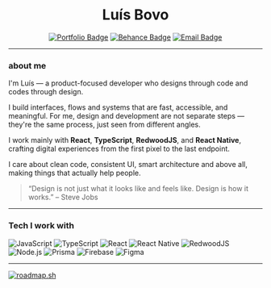 <h1 align="center">Luís Bovo</h1>

<div align="center">
  
  <a href="https://luisbovo.com.br" target="_blank"><img src="https://img.shields.io/badge/Portfolio-%230077B5?style=for-the-badge&logo=internet-explorer&logoColor=white" alt="Portfolio Badge" /></a>
  <a href="https://www.behance.net/luismtns" target="_blank"><img src="https://img.shields.io/badge/Behance-%2300C4F0?style=for-the-badge&logo=behance&logoColor=white" alt="Behance Badge" /></a>
  <a href="mailto:luis.mtns@gmail.com?"><img src="https://img.shields.io/badge/Email-%23D14836?style=for-the-badge&logo=gmail&logoColor=white" alt="Email Badge" /></a>
  
</div>

---

### about me

I'm Luís — a product-focused developer who designs through code and codes through design.

I build interfaces, flows and systems that are fast, accessible, and meaningful. For me, design and development are not separate steps — they're the same process, just seen from different angles.

I work mainly with **React**, **TypeScript**, **RedwoodJS**, and **React Native**, crafting digital experiences from the first pixel to the last endpoint.

I care about clean code, consistent UI, smart architecture and above all, making things that actually help people.

> “Design is not just what it looks like and feels like. Design is how it works.” – Steve Jobs

---

### Tech I work with

![JavaScript](https://img.shields.io/badge/JavaScript-F7DF1E?style=flat-square&logo=javascript&logoColor=black)
![TypeScript](https://img.shields.io/badge/TypeScript-3178C6?style=flat-square&logo=typescript&logoColor=white)
![React](https://img.shields.io/badge/React-20232A?style=flat-square&logo=react&logoColor=61DAFB)
![React Native](https://img.shields.io/badge/React_Native-20232A?style=flat-square&logo=react&logoColor=61DAFB)
![RedwoodJS](https://img.shields.io/badge/RedwoodJS-DD0031?style=flat-square&logo=redwoodjs&logoColor=white)
![Node.js](https://img.shields.io/badge/Node.js-339933?style=flat-square&logo=nodedotjs&logoColor=white)
![Prisma](https://img.shields.io/badge/Prisma-2D3748?style=flat-square&logo=prisma&logoColor=white)
![Firebase](https://img.shields.io/badge/Firebase-FFCA28?style=flat-square&logo=firebase&logoColor=white)
![Figma](https://img.shields.io/badge/Figma-F24E1E?style=flat-square&logo=figma&logoColor=white)

---

[![roadmap.sh](https://roadmap.sh/card/tall/67f7b5e346da096541d69369?variant=dark)](https://roadmap.sh)



